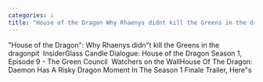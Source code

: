 ```yaml
---
categories: i
title: "House of the Dragon Why Rhaenys didnt kill the Greens in the dragonpit  Insider"
---
```

"House of the Dragon": Why Rhaenys didn"t kill the Greens in the dragonpit&nbsp;&nbsp;InsiderGlass Candle Dialogue: House of the Dragon Season 1, Episode 9 - The Green Council&nbsp;&nbsp;Watchers on the WallHouse Of The Dragon: Daemon Has A Risky Dragon Moment In The Season 1 Finale Trailer, Here"s 